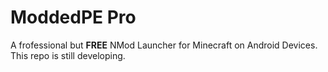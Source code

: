 # ModdedPE Pro
A frofessional but **FREE** NMod Launcher for Minecraft on Android Devices.  
This repo is still developing.

